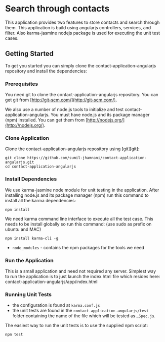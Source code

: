 # Search through contacts
This application provides two features to store contacts and search through them. This application is build using angularjs controllers, services, and filter. Also karma-jasmine nodejs package is used for executing the unit test cases. 

## Getting Started

To get you started you can simply clone the contact-application-angularjs repository and install the dependencies:

### Prerequisites

You need git to clone the contact-application-angularjs repository. You can get git from
[http://git-scm.com/](http://git-scm.com/).

We also use a number of node.js tools to initialize and test contact-application-angularjs. You must have node.js and
its package manager (npm) installed.  You can get them from [http://nodejs.org/](http://nodejs.org/).

### Clone Application

Clone the contact-application-angularjs repository using [git][git]:

```
git clone https://github.com/sunil-jhamnani/contact-application-angularjs.git
cd contact-application-angularjs
```

### Install Dependencies

We use karma-jasmine node module for unit testing in the application. After installing node.js and its package manager (npm) run this command to install all the karma dependencies:

```
npm install
````
We need karma command line interface to execute all the test case. This needs to be install globally so run this command: 
(use sudo as prefix on ubuntu and MAC)

```
npm install karma-cli -g
```

* `node_modules` - contains the npm packages for the tools we need

### Run the Application

This is a small application and need not required any server. Simplest way to run the application is to just launch the index.html file which resides here:
contact-application-angularjs/app/index.html

### Running Unit Tests

* the configuration is found at `karma.conf.js`
* the unit tests are found in the `contact-application-angularjs/test` folder containing the name of the file which will be tested as `…Spec.js`.

The easiest way to run the unit tests is to use the supplied npm script:

```
npm test
